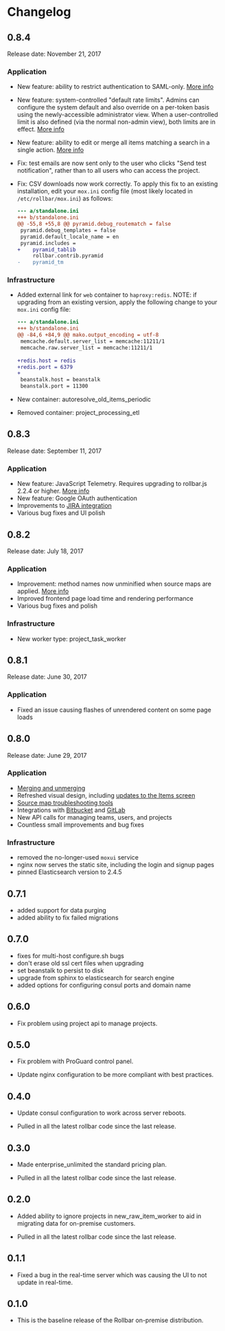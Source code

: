 # Changelog

## 0.8.4

Release date: November 21, 2017

### Application

- New feature: ability to restrict authentication to SAML-only. [More info](https://changelog.rollbar.com/require-saml-authentication-38730)
- New feature: system-controlled "default rate limits". Admins can configure the system default and also override on a per-token basis using the newly-accessible administrator view. When a user-controlled limit is also defined (via the normal non-admin view), both limits are in effect. [More info](https://changelog.rollbar.com/default-rate-limits-on-project-access-tokens-37808)
- New feature: ability to edit or merge all items matching a search in a single action. [More info](https://changelog.rollbar.com/edit-merge-all-items-at-once-34467)
- Fix: test emails are now sent only to the user who clicks "Send test notification", rather than to all users who can access the project.
- Fix: CSV downloads now work correctly. To apply this fix to an existing installation, edit your `mox.ini` config file (most likely located in `/etc/rollbar/mox.ini`) as follows: 

  ```diff
  --- a/standalone.ini
  +++ b/standalone.ini
  @@ -55,8 +55,8 @@ pyramid.debug_routematch = false
   pyramid.debug_templates = false
   pyramid.default_locale_name = en
   pyramid.includes =
  +    pyramid_tablib
       rollbar.contrib.pyramid
  -    pyramid_tm
   ```

### Infrastructure

- Added external link for `web` container to `haproxy:redis`. NOTE: if upgrading from an existing version, apply the following change to your `mox.ini` config file:

  ```diff
  --- a/standalone.ini
  +++ b/standalone.ini
  @@ -84,6 +84,9 @@ mako.output_encoding = utf-8
   memcache.default.server_list = memcache:11211/1
   memcache.raw.server_list = memcache:11211/1
   
  +redis.host = redis
  +redis.port = 6379
  +
   beanstalk.host = beanstalk
   beanstalk.port = 11300
  ```
- New container: autoresolve_old_items_periodic
- Removed container: project_processing_etl

## 0.8.3

Release date: September 11, 2017

### Application

- New feature: JavaScript Telemetry. Requires upgrading to rollbar.js 2.2.4 or higher. [More info](https://rollbar.com/docs/telemetry/)
- New feature: Google OAuth authentication
- Improvements to [JIRA integration](https://changelog.rollbar.com/jira-updates-oauth-more-29665)
- Various bug fixes and UI polish

## 0.8.2

Release date: July 18, 2017

### Application

- Improvement: method names now unminified when source maps are applied. [More info](https://changelog.rollbar.com/de-minify-js-method-names-27541)
- Improved frontend page load time and rendering performance
- Various bug fixes and polish

### Infrastructure

- New worker type: project_task_worker

## 0.8.1

Release date: June 30, 2017

### Application

- Fixed an issue causing flashes of unrendered content on some page loads

## 0.8.0

Release date: June 29, 2017

### Application

- [Merging and unmerging](https://rollbar.com/blog/introducing-error-merging-and-unmerging/)
- Refreshed visual design, including [updates to the Items screen](https://rollbar.com/blog/improvements-to-managing-errors-in-rollbar/)
- [Source map troubleshooting tools](https://rollbar.com/blog/javascript-source-map-update/)
- Integrations with [Bitbucket](https://rollbar.com/blog/new-bitbucket-integrations/) and [GitLab](https://rollbar.com/blog/rollbar-integration-for-gitlab/)
- New API calls for managing teams, users, and projects
- Countless small improvements and bug fixes

### Infrastructure

- removed the no-longer-used `moxui` service
- nginx now serves the static site, including the login and signup pages
- pinned Elasticsearch version to 2.4.5

## 0.7.1

- added support for data purging
- added ability to fix failed migrations

## 0.7.0

- fixes for multi-host configure.sh bugs
- don't erase old ssl cert files when upgrading
- set beanstalk to persist to disk
- upgrade from sphinx to elasticsearch for search engine
- added options for configuring consul ports and domain name

## 0.6.0

- Fix problem using project api to manage projects.

## 0.5.0

- Fix problem with ProGuard control panel.

- Update nginx configuration to be more compliant with best practices.

## 0.4.0

- Update consul configuration to work across server reboots.

- Pulled in all the latest rollbar code since the last release.

## 0.3.0

- Made enterprise_unlimited the standard pricing plan.

- Pulled in all the latest rollbar code since the last release.

## 0.2.0

- Added ability to ignore projects in new_raw_item_worker to aid in migrating
  data for on-premise customers.

- Pulled in all the latest rollbar code since the last release.

## 0.1.1

- Fixed a bug in the real-time server which was causing the UI to not update in
  real-time.

## 0.1.0

- This is the baseline release of the Rollbar on-premise distribution.
